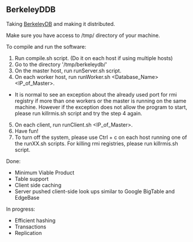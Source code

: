 BerkeleyDDB
---------

Taking [BerkeleyDB](https://en.wikipedia.org/wiki/Berkeley_DB) and making it distributed.

Make sure you have access to /tmp/ directory of your machine.

To compile and run the software:
  1. Run compile.sh script. (Do it on each host if using multiple hosts)
  2. Go to the directory '/tmp/berkeleydb/'
  3. On the master host, run runServer.sh script.
  4. On each worker host, run runWorker.sh <Database_Name> <IP_of_Master>.
   - It is normal to see an exception about the already used port for rmi registry if more than one workers or the master is running on the same machine. However if the exception does not allow the program to start, please run killrmis.sh script and try the step 4 again.
  5. On each client, run runClient.sh <IP_of_Master>.
  6. Have fun!
  7. To turn off the system, please use Ctrl + c on each host running one of the runXX.sh scripts. For killing rmi registries, please run killrmis.sh script. 

Done:
- Minimum Viable Product
- Table support
- Client side caching
- Server pushed client-side look ups similar to Google BigTable and EdgeBase

In progress:
- Efficient hashing
- Transactions
- Replication
